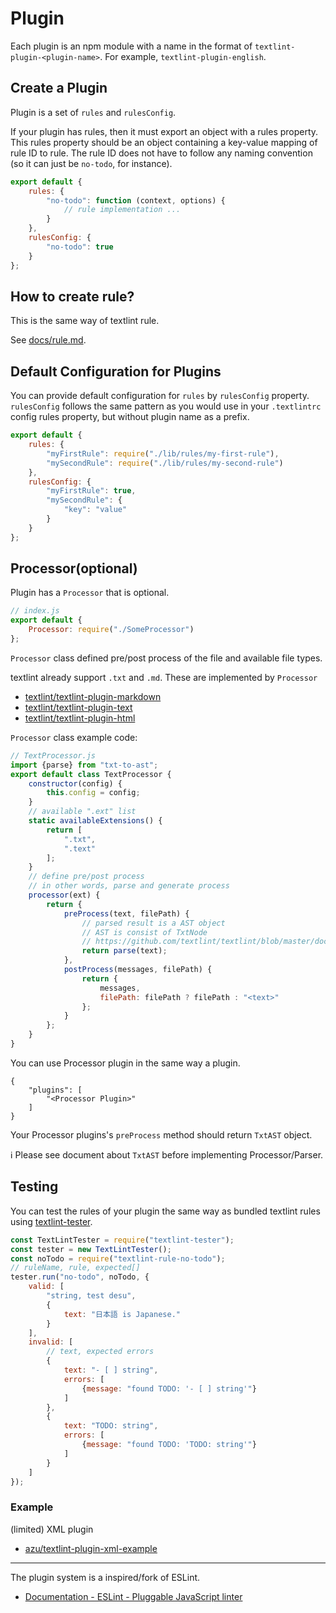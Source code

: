 # Plugin

Each plugin is an npm module with a name in the format of `textlint-plugin-<plugin-name>`.
For example, `textlint-plugin-english`.

## Create a Plugin

Plugin is a set of `rules` and `rulesConfig`.

If your plugin has rules, then it must export an object with a rules property.
This rules property should be an object containing a key-value mapping of rule ID to rule.
The rule ID does not have to follow any naming convention (so it can just be `no-todo`, for instance).

```js
export default {
    rules: {
        "no-todo": function (context, options) {
            // rule implementation ...
        }
    },
    rulesConfig: {
        "no-todo": true
    }
};
```

## How to create rule?

This is the same way of textlint rule.
 
See [docs/rule.md](./rule.md).

## Default Configuration for Plugins
   
You can provide default configuration for `rules` by `rulesConfig` property.
`rulesConfig` follows the same pattern as you would use in your `.textlintrc` config rules property, but without plugin name as a prefix.
   
```js
export default {
    rules: {
        "myFirstRule": require("./lib/rules/my-first-rule"),
        "mySecondRule": require("./lib/rules/my-second-rule")
    },
    rulesConfig: {
        "myFirstRule": true,
        "mySecondRule": {
            "key": "value"
        }
    }
};
```

## Processor(optional) 

Plugin has a `Processor` that is optional.

```js
// index.js
export default {
    Processor: require("./SomeProcessor")
};
```

`Processor` class defined pre/post process of the file and available file types.

textlint already support `.txt` and `.md`. These are implemented by `Processor`

- [textlint/textlint-plugin-markdown](https://github.com/textlint/textlint-plugin-markdown)
- [textlint/textlint-plugin-text](https://github.com/textlint/textlint-plugin-text)
- [textlint/textlint-plugin-html](https://github.com/textlint/textlint-plugin-html)

`Processor` class example code:

```js
// TextProcessor.js
import {parse} from "txt-to-ast";
export default class TextProcessor {
    constructor(config) {
        this.config = config;
    }
    // available ".ext" list
    static availableExtensions() {
        return [
            ".txt",
            ".text"
        ];
    }
    // define pre/post process
    // in other words, parse and generate process
    processor(ext) {
        return {
            preProcess(text, filePath) {
                // parsed result is a AST object
                // AST is consist of TxtNode
                // https://github.com/textlint/textlint/blob/master/docs/txtnode.md
                return parse(text);
            },
            postProcess(messages, filePath) {
                return {
                    messages,
                    filePath: filePath ? filePath : "<text>"
                };
            }
        };
    }
}
```

You can use Processor plugin in the same way a plugin.

```
{
    "plugins": [
        "<Processor Plugin>"
    ]
}
```

Your Processor plugins's `preProcess` method should return `TxtAST` object.

:information_source: Please see document about `TxtAST` before implementing Processor/Parser.

## Testing

You can test the rules of your plugin the same way as bundled textlint rules using [textlint-tester](https://www.npmjs.com/package/textlint-tester "textlint-tester").

```js
const TextLintTester = require("textlint-tester");
const tester = new TextLintTester();
const noTodo = require("textlint-rule-no-todo");
// ruleName, rule, expected[]
tester.run("no-todo", noTodo, {
    valid: [
        "string, test desu",
        {
            text: "日本語 is Japanese."
        }
    ],
    invalid: [
        // text, expected errors
        {
            text: "- [ ] string",
            errors: [
                {message: "found TODO: '- [ ] string'"}
            ]
        },
        {
            text: "TODO: string",
            errors: [
                {message: "found TODO: 'TODO: string'"}
            ]
        }
    ]
});
```

### Example

(limited) XML plugin

- [azu/textlint-plugin-xml-example](https://github.com/azu/textlint-plugin-xml-example "azu/textlint-plugin-xml-example")

----


The plugin system is a inspired/fork of ESLint.

- [Documentation - ESLint - Pluggable JavaScript linter](http://eslint.org/docs/developer-guide/working-with-plugins "Documentation - ESLint - Pluggable JavaScript linter")
